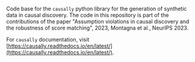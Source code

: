 Code base for the `causally` python library for the generation of synthetic data in causal discovery. The code in this repository is part of the contributions of the paper "Assumption violations in causal discovery and the robustness of score matching", 2023, Montagna et al., NeurIPS 2023.

For ``causally`` documentation,  visit [https://causally.readthedocs.io/en/latest/](https://causally.readthedocs.io/en/latest/).